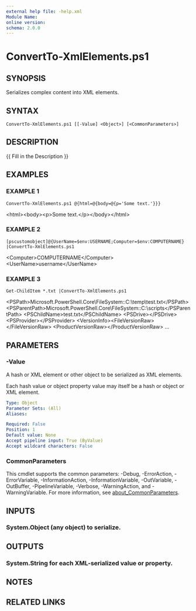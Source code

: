 ```yaml
---
external help file: -help.xml
Module Name:
online version:
schema: 2.0.0
---
```


# ConvertTo-XmlElements.ps1

## SYNOPSIS
Serializes complex content into XML elements.

## SYNTAX

```
ConvertTo-XmlElements.ps1 [[-Value] <Object>] [<CommonParameters>]
```

## DESCRIPTION
{{ Fill in the Description }}

## EXAMPLES

### EXAMPLE 1
```
ConvertTo-XmlElements.ps1 @{html=@{body=@{p='Some text.'}}}
```

\<html\>\<body\>\<p\>Some text.\</p\>\</body\>\</html\>

### EXAMPLE 2
```
[pscustomobject]@{UserName=$env:USERNAME;Computer=$env:COMPUTERNAME} |ConvertTo-XmlElements.ps1
```

\<Computer\>COMPUTERNAME\</Computer\>
\<UserName\>username\</UserName\>

### EXAMPLE 3
```
Get-ChildItem *.txt |ConvertTo-XmlElements.ps1
```

\<PSPath\>Microsoft.PowerShell.Core\FileSystem::C:\temp\test.txt\</PSPath\>
\<PSParentPath\>Microsoft.PowerShell.Core\FileSystem::C:\scripts\</PSParentPath\>
\<PSChildName\>test.txt\</PSChildName\>
\<PSDrive\>\</PSDrive\>
\<PSProvider\>\</PSProvider\>
\<VersionInfo\>\<FileVersionRaw\>\</FileVersionRaw\>
\<ProductVersionRaw\>\</ProductVersionRaw\>
…

## PARAMETERS

### -Value
A hash or XML element or other object to be serialized as XML elements.

Each hash value or object property value may itself be a hash or object or XML element.

```yaml
Type: Object
Parameter Sets: (All)
Aliases:

Required: False
Position: 1
Default value: None
Accept pipeline input: True (ByValue)
Accept wildcard characters: False
```

### CommonParameters
This cmdlet supports the common parameters: -Debug, -ErrorAction, -ErrorVariable, -InformationAction, -InformationVariable, -OutVariable, -OutBuffer, -PipelineVariable, -Verbose, -WarningAction, and -WarningVariable. For more information, see [about_CommonParameters](http://go.microsoft.com/fwlink/?LinkID=113216).

## INPUTS

### System.Object (any object) to serialize.
## OUTPUTS

### System.String for each XML-serialized value or property.
## NOTES

## RELATED LINKS
